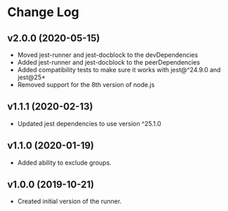 # Change Log

## v2.0.0 (2020-05-15)

- Moved jest-runner and jest-docblock to the devDependencies
- Added jest-runner and jest-docblock to the peerDependencies
- Added compatibility tests to make sure it works with jest@^24.9.0 and jest@25+
- Removed support for the 8th version of node.js

## v1.1.1 (2020-02-13)

- Updated jest dependencies to use version ^25.1.0

## v1.1.0 (2020-01-19)

- Added ability to exclude groups.

## v1.0.0 (2019-10-21)

- Created initial version of the runner.
